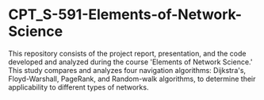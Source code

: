 # CPT_S-591-Elements-of-Network-Science
This repository consists of the project report, presentation, and the code developed and analyzed during the course 'Elements of Network Science.' This study compares and analyzes four navigation algorithms: Dijkstra's, Floyd-Warshall, PageRank, and Random-walk algorithms, to determine their applicability to different types of networks.
